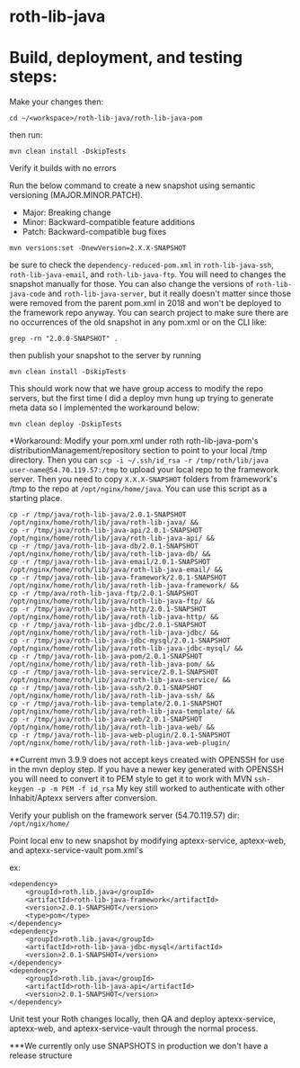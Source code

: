 # roth-lib-java

# Build, deployment, and testing steps:

Make your changes then:

`cd ~/<workspace>/roth-lib-java/roth-lib-java-pom`

then run:

`mvn clean install -DskipTests`

Verify it builds with no errors

Run the below command to create a new snapshot using semantic versioning (MAJOR.MINOR.PATCH).
- Major: Breaking change
- Minor: Backward-compatible feature additions
- Patch: Backward-compatible bug fixes

`mvn versions:set -DnewVersion=2.X.X-SNAPSHOT`
 
be sure to check the `dependency-reduced-pom.xml` in `roth-lib-java-ssh`, `roth-lib-java-email`,
and `roth-lib-java-ftp`. You will need to changes the snapshot manually for those.  You can also change the versions
of `roth-lib-java-code` and `roth-lib-java-server`, but it really doesn't matter since those were removed from
the parent pom.xml in 2018 and won't be deployed to the framework repo anyway.
You can search project to make sure there are no occurrences of the old snapshot in any pom.xml or on the CLI like:

`grep -rn "2.0.0-SNAPSHOT" .`

then publish your snapshot to the server by running

`mvn clean install -DskipTests`

This should work now that we have group access to modify the repo servers, but the first time I did a deploy mvn hung up
trying to generate meta data so I implemented the workaround below:

`mvn clean deploy -DskipTests`

*Workaround:
Modify your pom.xml under roth roth-lib-java-pom's distributionManagement/repository section to point to your local /tmp
directory.  Then you can `scp -i ~/.ssh/id_rsa -r /tmp/roth/lib/java user-name@54.70.119.57:/tmp` to upload your local repo
to the framework server.  Then you need to copy `X.X.X-SNAPSHOT` folders from framework's /tmp to the repo at
`/opt/nginx/home/java`.  You can use this script as a starting place.

```
cp -r /tmp/java/roth-lib-java/2.0.1-SNAPSHOT /opt/nginx/home/roth/lib/java/roth-lib-java/ && 
cp -r /tmp/java/roth-lib-java-api/2.0.1-SNAPSHOT /opt/nginx/home/roth/lib/java/roth-lib-java-api/ &&  
cp -r /tmp/java/roth-lib-java-db/2.0.1-SNAPSHOT /opt/nginx/home/roth/lib/java/roth-lib-java-db/ && 
cp -r /tmp/java/roth-lib-java-email/2.0.1-SNAPSHOT /opt/nginx/home/roth/lib/java/roth-lib-java-email/ && 
cp -r /tmp/java/roth-lib-java-framework/2.0.1-SNAPSHOT /opt/nginx/home/roth/lib/java/roth-lib-java-framework/ &&  
cp -r /tmp/ava/roth-lib-java-ftp/2.0.1-SNAPSHOT /opt/nginx/home/roth/lib/java/roth-lib-java-ftp/ &&  
cp -r /tmp/java/roth-lib-java-http/2.0.1-SNAPSHOT /opt/nginx/home/roth/lib/java/roth-lib-java-http/ && 
cp -r /tmp/java/roth-lib-java-jdbc/2.0.1-SNAPSHOT /opt/nginx/home/roth/lib/java/roth-lib-java-jdbc/ &&  
cp -r /tmp/java/roth-lib-java-jdbc-mysql/2.0.1-SNAPSHOT /opt/nginx/home/roth/lib/java/roth-lib-java-jdbc-mysql/ && 
cp -r /tmp/java/roth-lib-java-pom/2.0.1-SNAPSHOT /opt/nginx/home/roth/lib/java/roth-lib-java-pom/ && 
cp -r /tmp/java/roth-lib-java-service/2.0.1-SNAPSHOT /opt/nginx/home/roth/lib/java/roth-lib-java-service/ &&  
cp -r /tmp/java/roth-lib-java-ssh/2.0.1-SNAPSHOT /opt/nginx/home/roth/lib/java/roth-lib-java-ssh/ &&  
cp -r /tmp/java/roth-lib-java-template/2.0.1-SNAPSHOT /opt/nginx/home/roth/lib/java/roth-lib-java-template/ && 
cp -r /tmp/java/roth-lib-java-web/2.0.1-SNAPSHOT /opt/nginx/home/roth/lib/java/roth-lib-java-web/ &&  
cp -r /tmp/java/roth-lib-java-web-plugin/2.0.1-SNAPSHOT /opt/nginx/home/roth/lib/java/roth-lib-java-web-plugin/  
```

**Current mvn 3.9.9 does not accept keys created with OPENSSH for use in the mvn deploy step.  If you have a newer key
generated with OPENSSH you will need to convert it to PEM style to get it to work with MVN ```ssh-keygen -p -m PEM -f id_rsa```
My key still worked to authenticate with other Inhabit/Aptexx servers after conversion.


Verify your publish on the framework server (54.70.119.57) dir: `/opt/ngix/home/`

Point local env to new snapshot by modifying aptexx-service, aptexx-web, and aptexx-service-vault 
pom.xml's 

ex:
```
<dependency>
    <groupId>roth.lib.java</groupId>
    <artifactId>roth-lib-java-framework</artifactId>
    <version>2.0.1-SNAPSHOT</version>
    <type>pom</type>
</dependency>
<dependency>
    <groupId>roth.lib.java</groupId>
    <artifactId>roth-lib-java-jdbc-mysql</artifactId>
    <version>2.0.1-SNAPSHOT</version>
</dependency>
<dependency>
    <groupId>roth.lib.java</groupId>
    <artifactId>roth-lib-java-api</artifactId>
    <version>2.0.1-SNAPSHOT</version>
</dependency>
```

Unit test your Roth changes locally, then QA and deploy aptexx-service, aptexx-web, and aptexx-service-vault 
through the normal process.

***We currently only use SNAPSHOTS in production we don't have a release structure
